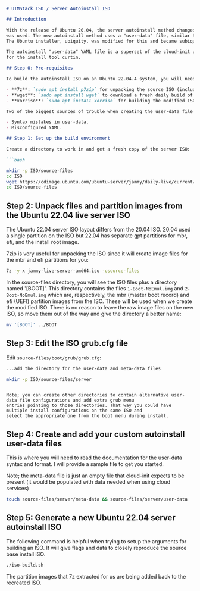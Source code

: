 ```markdown
# UTMStack ISO / Server Autoinstall ISO

## Introduction

With the release of Ubuntu 20.04, the server autoinstall method changed. Previously, the Debian pre-seed method 
was used. The new autoinstall method uses a "user-data" file, similar to what is done with cloud-init. 
The Ubuntu installer, ubiquity, was modified for this and became subiquity (server ubiquity).

The autoinstall "user-data" YAML file is a superset of the cloud-init user-data file and contains directives 
for the install tool curtin.

## Step 0: Pre-requisites

To build the autoinstall ISO on an Ubuntu 22.04.4 system, you will need the following packages:

- **7z**: `sudo apt install p7zip` for unpacking the source ISO (including mbr and efi partition images)
- **wget**: `sudo apt install wget` to download a fresh daily build of the 22.04 service ISO
- **xorriso**: `sudo apt install xorriso` for building the modified ISO

Two of the biggest sources of trouble when creating the user-data file for an autoinstall ISO are:

- Syntax mistakes in user-data.
- Misconfigured YAML.

## Step 1: Set up the build environment

Create a directory to work in and get a fresh copy of the server ISO:

```bash

mkdir -p ISO/source-files
cd ISO
wget https://cdimage.ubuntu.com/ubuntu-server/jammy/daily-live/current/jammy-live-server-amd64.iso
cd ISO/source-files
```

## Step 2: Unpack files and partition images from the Ubuntu 22.04 live server ISO

The Ubuntu 22.04 server ISO layout differs from the 20.04 ISO. 20.04 used a single partition on the ISO but 22.04 has separate gpt partitions for mbr, efi, and the install root image.

7zip is very useful for unpacking the ISO since it will create image files for the mbr and efi partitions for you:

```bash
7z -y x jammy-live-server-amd64.iso -osource-files
```

In the source-files directory, you will see the ISO files plus a directory named '[BOOT]'. This directory contains the files `1-Boot-NoEmul.img` and `2-Boot-NoEmul.img` which are, respectively, the mbr (master boot record) and efi (UEFI) partition images from the ISO. These will be used when we create the modified ISO. There is no reason to leave the raw image files on the new ISO, so move them out of the way and give the directory a better name:

```bash
mv '[BOOT]' ../BOOT
```

## Step 3: Edit the ISO grub.cfg file

Edit `source-files/boot/grub/grub.cfg`:

```bash
...add the directory for the user-data and meta-data files
```

```bash
mkdir -p ISO/source-files/server
```
```

Note; you can create other directories to contain alternative user-data file configurations and add extra grub menu 
entries pointing to those directories. That way you could have multiple install configurations on the same ISO and 
select the appropriate one from the boot menu during install.
```

## Step 4: Create and add your custom autoinstall user-data files

This is where you will need to read the documentation for the user-data syntax and format. I will provide a sample 
file to get you started.

Note; the meta-data file is just an empty file that cloud-init expects to be present (it would be populated with data 
needed when using cloud services)

```bash
touch source-files/server/meta-data && source-files/server/user-data
```

## Step 5: Generate a new Ubuntu 22.04 server autoinstall ISO

The following command is helpful when trying to setup the arguments for building an ISO. It will give flags and data 
to closely reproduce the source base install ISO.

```bash
./iso-build.sh
```

The partition images that 7z extracted for us are being added back to the recreated ISO.

